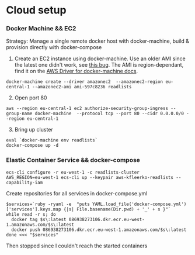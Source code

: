 # Cloud setup

### Docker Machine && EC2

Strategy: Manage a single remote docker host with docker-machine, build & provision directly with docker-compose

1) Create an EC2 instance using docker-machine.
Use an older AMI since the latest one didn't work, see [this bug](https://github.com/docker/machine/issues/3930). The AMI is region-dependant, find it on the [AWS Driver for docker-machine docs](https://docs.docker.com/machine/drivers/aws/).
```
docker-machine create --driver amazonec2  --amazonec2-region eu-central-1 --amazonec2-ami ami-597c8236 readlists
```

2) Open port 80
```
aws --region eu-central-1 ec2 authorize-security-group-ingress --group-name docker-machine  --protocol tcp --port 80 --cidr 0.0.0.0/0 --region eu-central-1
```

3) Bring up cluster
```
eval `docker-machine env readlists`
docker-compose up -d
```

### Elastic Container Service && docker-compose
```
ecs-cli configure -r eu-west-1 -c readlists-cluster
AWS_REGION=eu-west-1 ecs-cli up --keypair aws-kfleerko-readlists --capability-iam
```

Create repositories for all services in docker-compose.yml
```
$services=`ruby -ryaml -e  "puts YAML.load_file('docker-compose.yml')['services'].keys.map {|s| File.basename(Dir.pwd) + '_' + s }"`
while read -r s; do
  docker tag $s\:latest 086938273106.dkr.ecr.eu-west-1.amazonaws.com/$s\:latest
  docker push 086938273106.dkr.ecr.eu-west-1.amazonaws.com/$s\:latest
done <<< "$services"
```

Then stopped since I couldn't reach the started containers

